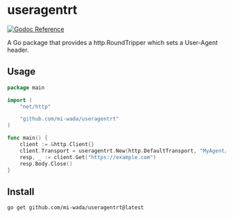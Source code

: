 # useragentrt

[![Godoc Reference](https://godoc.org/github.com/mi-wada/useragentrt?status.svg)](http://godoc.org/github.com/mi-wada/useragentrt)

A Go package that provides a http.RoundTripper which sets a User-Agent header.

## Usage

```go
package main

import (
	"net/http"

	"github.com/mi-wada/useragentrt"
)

func main() {
	client := &http.Client{}
	client.Transport = useragentrt.New(http.DefaultTransport, "MyAgent/1.0")
	resp, _ := client.Get("https://example.com")
	resp.Body.Close()
}
```

## Install

```shell
go get github.com/mi-wada/useragentrt@latest
```
